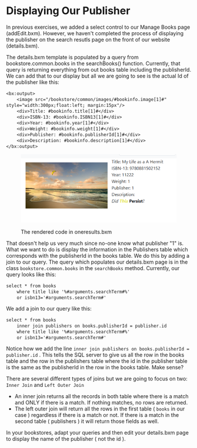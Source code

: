 # Displaying Our Publisher

In previous exercises, we added a select control to our Manage Books page (addEdit.bxm). However, we haven't completed the process of displaying the publisher on the search resutls page on the front of our website (details.bxm).&#x20;

The details.bxm template is populated by a query from bookstore.common.books in the searchBooks() function. Currently, that query is returning everything from out books table including the publisherId. We can add that to our display but all we are going to see is the actual Id of the publisher like this:

```boxlang
<bx:output> 
    <image src="/bookstore/common/images/#bookinfo.image[1]#" style="width:300px;float:left; margin:15px"/>
    <div>Title: #bookinfo.title[1]#</div> 
    <div>ISBN-13: #bookinfo.ISBN13[1]#</div> 
    <div>Year: #bookinfo.year[1]#</div> 
    <div>Weight: #bookinfo.weight[1]#</div>
    <div>Publisher: #bookinfo.publisherId[1]#</div>
    <div>Description: #bookinfo.description[1]#</div> 
</bx:output>
```

<figure><img src="../.gitbook/assets/image.png" alt=""><figcaption><p>The rendered code in oneresults.bxm</p></figcaption></figure>

That doesn't help us very much since no-one know what publisher "1" is. What we want to do is display the information in the Publishers table which corresponds with the publisherId in the books table. We do this by adding a join to our query. The query which populates our details.bxm page is in the class `bookstore.common.books` in the `searchBooks` method. Currently, our query looks like this:&#x20;

```boxlang
select * from books 
    where title like '%#arguments.searchTerm#%' 
    or isbn13='#arguments.searchTerm#'
```

We add a join to our query like this:

```
select * from books 
    inner join publishers on books.publisherId = publisher.id
    where title like '%#arguments.searchTerm#%' 
    or isbn13='#arguments.searchTerm#'
```

Notice how we add the line `inner join publishers on books.publisherId = publisher.id` . This tells the SQL server to give us all the row in the books table and the row in the publishers table where the id in the publisher table is the same as the publisherId in the row in the books table. Make sense?

There are several different types of joins but we are going to focus on two: `Inner Join` and `Left Outer Join`&#x20;

* An inner join returns all the records in both table where there is a match and ONLY if there is a match. If nothing matches, no rows are returned.&#x20;
* The left outer join will return all the rows in the first table ( `books` in our case ) regardless if there is a match or not. If there is a match in the second table ( publishers ) it will return those fields as well.&#x20;

In your bookstores, adapt your queries and then edit your details.bxm page to display the name of the publisher ( not the id ).&#x20;

